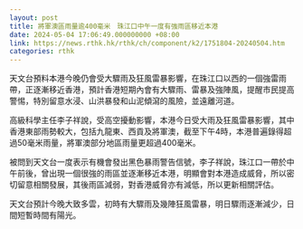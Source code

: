 ```yaml
---
layout: post
title: 將軍澳區雨量逾400毫米　珠江口中午一度有強雨區移近本港
date: 2024-05-04 17:06:49.000000000 +08:00
link: https://news.rthk.hk/rthk/ch/component/k2/1751804-20240504.htm
categories: rthk
---
```


天文台預料本港今晚仍會受大驟雨及狂風雷暴影響，在珠江口以西的一個強雷雨帶，正逐漸移近香港，預計香港短期內會有大驟雨、雷暴及強陣風，提醒巿民提高警惕，特別留意水浸、山洪暴發和山泥傾瀉的風險，並遠離河道。

高級科學主任李子祥說，受高空擾動影響，本港今日受大雨及狂風雷暴影響，其中香港東部雨勢較大，包括九龍東、西貢及將軍澳，截至下午4時，本港普遍錄得超過50毫米雨量，將軍澳部分地區雨量更超過400毫米。

被問到天文台一度表示有機會發出黑色暴雨警告信號，李子祥說，珠江口一帶於中午前後，曾出現一個很強的雨區並逐漸移近本港，明顯會對本港造成威脅，所以密切留意相關發展，其後雨區減弱，對香港威脅亦有減低，所以更新相關評估。

天文台預計今晚大致多雲，初時有大驟雨及幾陣狂風雷暴，明日驟雨逐漸減少，日間短暫時間有陽光。
